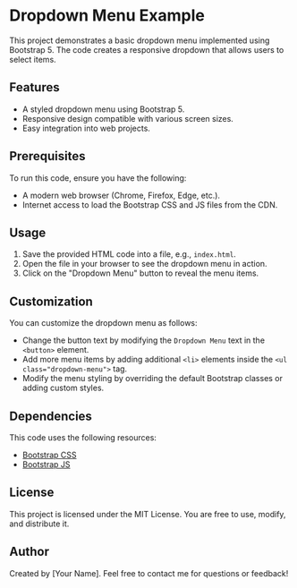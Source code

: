 # Dropdown Menu Example

This project demonstrates a basic dropdown menu implemented using Bootstrap 5. The code creates a responsive dropdown that allows users to select items.

## Features
- A styled dropdown menu using Bootstrap 5.
- Responsive design compatible with various screen sizes.
- Easy integration into web projects.

## Prerequisites
To run this code, ensure you have the following:
- A modern web browser (Chrome, Firefox, Edge, etc.).
- Internet access to load the Bootstrap CSS and JS files from the CDN.

## Usage
1. Save the provided HTML code into a file, e.g., `index.html`.
2. Open the file in your browser to see the dropdown menu in action.
3. Click on the "Dropdown Menu" button to reveal the menu items.

## Customization
You can customize the dropdown menu as follows:
- Change the button text by modifying the `Dropdown Menu` text in the `<button>` element.
- Add more menu items by adding additional `<li>` elements inside the `<ul class="dropdown-menu">` tag.
- Modify the menu styling by overriding the default Bootstrap classes or adding custom styles.

## Dependencies
This code uses the following resources:
- [Bootstrap CSS](https://cdn.jsdelivr.net/npm/bootstrap@5.2.0/dist/css/bootstrap.min.css)
- [Bootstrap JS](https://cdn.jsdelivr.net/npm/bootstrap@5.2.0/dist/js/bootstrap.bundle.min.js)

## License
This project is licensed under the MIT License. You are free to use, modify, and distribute it.

## Author
Created by [Your Name]. Feel free to contact me for questions or feedback!

